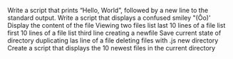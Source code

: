 Write a script that prints “Hello, World”, followed by a new line to the standard output.
Write a script that displays a confused smiley "(Ôo)'
Display the content of the file
Viewing two files
list last 10 lines of a file
list first 10 lines of a file
list third line
creating a newfile
Save current state of directory
duplicating las line of a file
deleting files with .js
new directory
Create a script that displays the 10 newest files in the current directory
